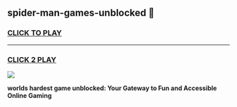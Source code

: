 
## spider-man-games-unblocked 👋
<h3>
<a href="https://premium.freeplayer.one?title=spider-man-games-unblocked&ref=14F">CLICK TO PLAY</a></h3>
<hr>

<h3>
<a href="https://premium.freeplayer.one?title=spider-man-games-unblocked&ref=14F">CLICK 2 PLAY</a>
  
</h3>

<a href="https://premium.freeplayer.one?title=spider-man-games-unblocked&ref=12F/"><img src="https://clearcache.store/games.png"></a>


**worlds hardest game unblocked: Your Gateway to Fun and Accessible Online Gaming**

